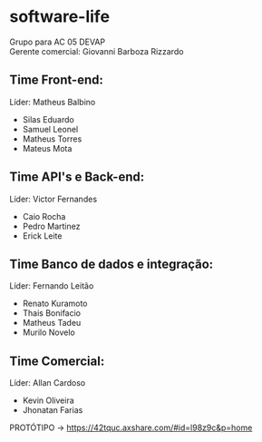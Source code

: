 # software-life
Grupo para AC 05 DEVAP <br />
Gerente comercial: Giovanni Barboza Rizzardo

## Time Front-end:
Líder: Matheus Balbino
 * Silas Eduardo
 * Samuel Leonel
 * Matheus Torres
 * Mateus Mota

## Time API's e Back-end:
Líder: Victor Fernandes
 * Caio Rocha
 * Pedro Martinez
 * Erick Leite
  
## Time Banco de dados e integração:
Líder: Fernando Leitão
 * Renato Kuramoto
 * Thais Bonifacio 
 * Matheus Tadeu
 * Murilo Novelo

## Time Comercial:
Líder: Allan Cardoso
 * Kevin Oliveira
 * Jhonatan Farias

PROTÓTIPO -> https://42tquc.axshare.com/#id=l98z9c&p=home
